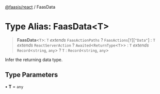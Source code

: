 [@faasjs/react](../README.md) / FaasData

# Type Alias: FaasData\<T\>

> **FaasData**\<`T`\>: `T` *extends* `FaasActionPaths` ? `FaasActions`\[`T`\]\[`"Data"`\] : `T` *extends* `ReactServerAction` ? `Awaited`\<`ReturnType`\<`T`\>\> : `T` *extends* `Record`\<`string`, `any`\> ? `T` : `Record`\<`string`, `any`\>

Infer the returning data type.

## Type Parameters

• **T** = `any`
